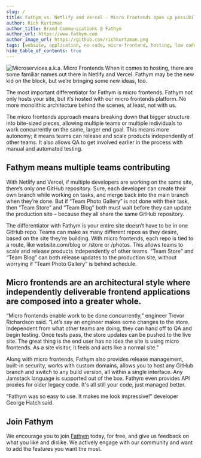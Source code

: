 ```yaml
---
slug: /
title: Fathym vs. Netlify and Vercel - Micro Frontends open up possibilities
author: Rich Kurtzman
author_title: Brand Communications @ Fathym
author_url: https://www.fathym.com
author_image_url: https://github.com/richkurtzman.png
tags: [website, application, no code, micro-frontend, hosting, low code]
hide_table_of_contents: true
---
```


![Microservices a.k.a. Micro Frontends](/img/AdobeStock_microservices.jpeg)
When it comes to hosting, there are some familiar names out there in Netlify and Vercel. Fathym may be the new kid on the block, but we’re bringing some new ideas, too. 

The most important differentiator for Fathym is micro frontends. Fathym not only hosts your site, but it’s hosted with our micro frontends platform. No more monolithic architecture behind the scenes, at least, not with us.  

The micro frontends approach means breaking down that bigger structure into bite-sized pieces, allowing multiple teams or multiple individuals to work concurrently on the same, larger end goal. This means more autonomy; it means teams can release and scale products independently of other teams. It also allows QA to get involved earlier in the process with manual and automated testing. 

## Fathym means multiple teams contributing 

With Netlify and Vercel, if multiple developers are working on the same site, there’s only one GitHub repository. Sure, each developer can create their own branch while working on tasks, and merge back into the main branch when they’re done. But if “Team Photo Gallery” is not done with their task, then “Team Store” and “Team Blog” both must wait before they can update the production site – because they all share the same GitHub repository. 

The differentiator with Fathym is your entire site doesn’t have to be in one GitHub repo. Teams can make as many different repos as they desire, based on the site they’re building. With micro frontends, each repo is tied to a route, like website.com/blog or /store or /photos. This allows teams to scale and release products independently of other teams. “Team Store” and “Team Blog” can both release updates to the production site, without worrying if “Team Photo Gallery” is behind schedule. 

 

## Micro frontends are an architectural style where independently deliverable frontend applications are composed into a greater whole. 

 

“Micro frontends enable work to be done concurrently,” engineer Trevor Richardson said. “Let’s say an engineer makes some changes to the store. Independent from what other teams are doing, they can hand off to QA and begin testing. Once tests pass, the store updates can be pushed to the live site. The great thing is the end user has no idea the site is using micro frontends. As a site visitor, it feels and acts like a normal site.” 

Along with micro frontends, Fathym also provides release management, built-in security, works with custom domains, allows you to host any GitHub branch and switch to any build version, all within a single interface. Any Jamstack language is supported out of the box. Fathym even provides API proxies for older legacy code. It's all still your code, just managed better. 

“Fathym was so easy to use. It makes me look impressive!” developer George Hatch said. 

## Join Fathym   

We encourage you to join [Fathym](https://auth.fathym.com/fathymcloudprd.onmicrosoft.com/oauth2/v2.0/authorize?p=b2c_1_sign_up_sign_in&client_id=98f014f1-2547-4bcc-a583-3edc8f1190f2&redirect_uri=https%3A%2F%2Fwww.lowcodeunit.com%2F.oauth%2FB2C_1_SIGN_UP_SIGN_IN&response_type=id_token&scope=openid%20profile&response_mode=form_post&nonce=637789907534834707.OWNhMWZkZGMtODQ2NC00YTg0LWFjZWQtYjlkNzg0YTIzMDhkYTcxMzVkZmYtN2E2Mi00ZDRlLWIxODQtZjMxMjBkNWI2OTEx&state=CfDJ8C5COa2dn0dMrEVjdLxcXm-FCakeBxrXIOHa_lF_u0ckh9rvLFuKJ30MWBprExUQA_N5HmWWWPdxqWlni-KFqpg_jVjPahrQdGw79U0sMBN8dTvgrlAMeT9--L-7VgMBsZfFPAho9dcKUN1jO6lAaxL13PM1_vGer-vJc6tcpigRpNr5jcHtitGIKjexLmQqkIslp3MFKCKAi-5IiVd3JbpibPm4gbmDQpYtgstmG9SSlpjvEqJk_2AIqtMHkiojK3kE4WSc5mcYS3FQ3hiRqVQRPlL3jI7U3bUsqGYtLuoJr_St6mGBbHvGmB6M0MCeFn_G5LDsRzyHZhBWf9a1qo6dktz_kEcsAahYPLWjAI_2&x-client-SKU=ID_NETSTANDARD2_0&x-client-ver=6.11.1.0) today, for free, and give us feedback on what you like and dislike. We actively engage with our community and want to add the features you want the most.  
